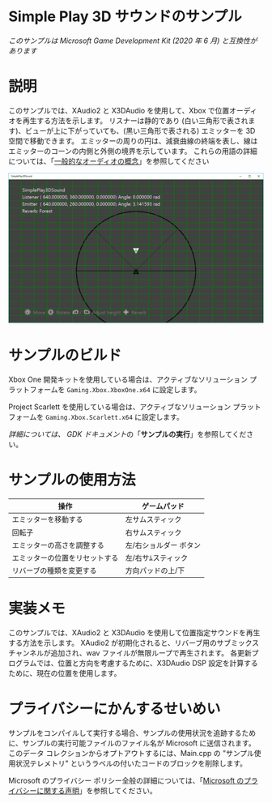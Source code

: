 # Simple Play 3D サウンドのサンプル

*このサンプルは Microsoft Game Development Kit (2020 年 6 月) と互換性があります*

# 説明

このサンプルでは、XAudio2 と X3DAudio を使用して、Xbox で位置オーディオを再生する方法を示します。 リスナーは静的であり (白い三角形で表されます)、ビューが上に下がっていても、(黒い三角形で表される) エミッターを 3D 空間で移動できます。 エミッターの周りの円は、減衰曲線の終端を表し、線はエミッターのコーンの内側と外側の境界を示しています。 これらの用語の詳細については、「[一般的なオーディオの概念](https://msdn.microsoft.com/en-us/library/windows/desktop/ee415692%28v=vs.85%29.aspx)」を参照してください

![](./media/image1.png)

# サンプルのビルド

Xbox One 開発キットを使用している場合は、アクティブなソリューション プラットフォームを `Gaming.Xbox.XboxOne.x64` に設定します。

Project Scarlett を使用している場合は、アクティブなソリューション プラットフォームを `Gaming.Xbox.Scarlett.x64` に設定します。

*詳細については、* *GDK ドキュメント*の「__サンプルの実行__」を参照してください。

# サンプルの使用方法

| 操作 | ゲームパッド |
|---|---|
| エミッターを移動する | 左サムスティック |
| 回転子 | 右サムスティック |
| エミッターの高さを調整する | 左/右ショルダー ボタン |
| エミッターの位置をリセットする | 左/右サﾑスティック |
| リバーブの種類を変更する | 方向パッドの上/下 |

# 実装メモ

このサンプルでは、XAudio2 と X3DAudio を使用して位置指定サウンドを再生する方法を示します。 XAudio2 が初期化されると、リバーブ用のサブミックス チャンネルが追加され、wav ファイルが無限ループで再生されます。 各更新プログラムでは、位置と方向を考慮するために、X3DAudio DSP 設定を計算するために、現在の位置を使用します。

# プライバシーにかんするせいめい

サンプルをコンパイルして実行する場合、サンプルの使用状況を追跡するために、サンプルの実行可能ファイルのファイル名が Microsoft に送信されます。 このデータ コレクションからオプトアウトするには、Main.cpp の "サンプル使用状況テレメトリ" というラベルの付いたコードのブロックを削除します。

Microsoft のプライバシー ポリシー全般の詳細については、「[Microsoft のプライバシーに関する声明](https://privacy.microsoft.com/en-us/privacystatement/)」を参照してください。


